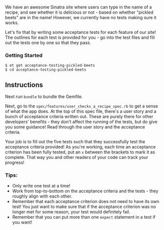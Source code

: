 We have an awesome Sinatra site where users can type in the name of a recipe, and see whether it is delicious or not - based on whether "pickled beets" are in the name! However, we currently have no tests making sure it works.

Let's fix that by writing some acceptance tests for each feature of our site! The outlines for each test is provided for you - go into the test files and fill out the tests one by one so that they pass.

### Getting Started
```no-highlight
$ et get acceptance-testing-pickled-beets
$ cd acceptance-testing-pickled-beets
```

## Instructions

Next run `bundle` to bundle the Gemfile.

Next, go to the `spec/features/user_checks_a_recipe_spec.rb` to get a sense of what the app does. At the top of this spec file, there's a user story and a bunch of acceptance criteria written out. These are purely there for other developers' benefits - they don't affect the running of the tests, but do give you some guidance! Read through the user story and the acceptance criteria.

Your job is to fill out the five tests such that they successfully test the acceptance criteria provided! As you're working, each time an acceptance criterion has been fully tested, put an `x` between the brackets to mark it as complete. That way you and other readers of your code can track your progress!

### Tips:
- Only write one test at a time!
- Work from top-to-bottom on the acceptance criteria and the tests - they roughly align with each other.
- Remember that each acceptance criterion does not need to have its own test! You just want to make sure that if the acceptance criterion was no longer met for some reason, your test would definitely fail.
- Remember that you can put more than one `expect` statement in a test if you want!
